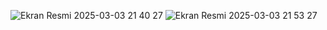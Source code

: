 ![Ekran Resmi 2025-03-03 21 40 27](https://github.com/user-attachments/assets/ca5a34c9-9b0b-48d8-8599-8b5c20c5d0e8)
![Ekran Resmi 2025-03-03 21 53 27](https://github.com/user-attachments/assets/71cb78c1-e180-4899-96e3-e979ce1b6a6e)
